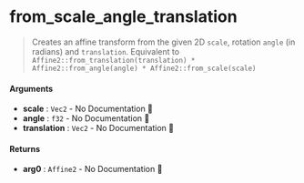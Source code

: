 # from\_scale\_angle\_translation

>  Creates an affine transform from the given 2D `scale`, rotation `angle` (in radians) and
>  `translation`.
>  Equivalent to `Affine2::from_translation(translation) *
>  Affine2::from_angle(angle) * Affine2::from_scale(scale)`

#### Arguments

- **scale** : `Vec2` \- No Documentation 🚧
- **angle** : `f32` \- No Documentation 🚧
- **translation** : `Vec2` \- No Documentation 🚧

#### Returns

- **arg0** : `Affine2` \- No Documentation 🚧